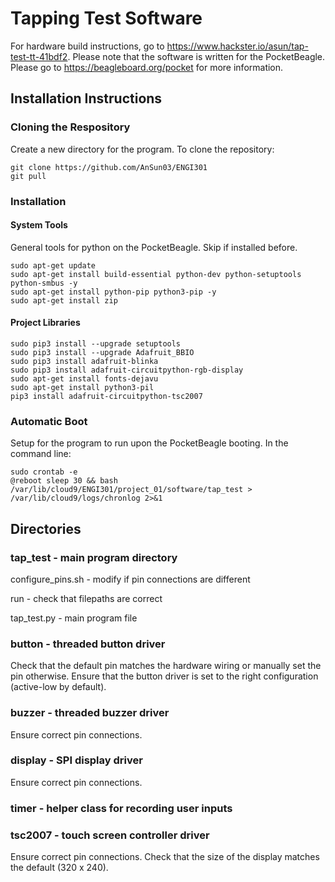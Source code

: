 # Tapping Test Software
For hardware build instructions, go to https://www.hackster.io/asun/tap-test-tt-41bdf2. Please note that the software is written for the PocketBeagle. Please go to https://beagleboard.org/pocket for more information. 

## Installation Instructions
### Cloning the Respository
Create a new directory for the program. To clone the repository: 
```
git clone https://github.com/AnSun03/ENGI301
git pull
```
### Installation
#### System Tools
General tools for python on the PocketBeagle. Skip if installed before. 
```
sudo apt-get update
sudo apt-get install build-essential python-dev python-setuptools python-smbus -y
sudo apt-get install python-pip python3-pip -y
sudo apt-get install zip
```
#### Project Libraries 
```
sudo pip3 install --upgrade setuptools
sudo pip3 install --upgrade Adafruit_BBIO
sudo pip3 install adafruit-blinka
sudo pip3 install adafruit-circuitpython-rgb-display
sudo apt-get install fonts-dejavu
sudo apt-get install python3-pil
pip3 install adafruit-circuitpython-tsc2007
```
### Automatic Boot
Setup for the program to run upon the PocketBeagle booting. In the command line: 
```
sudo crontab -e
@reboot sleep 30 && bash /var/lib/cloud9/ENGI301/project_01/software/tap_test > /var/lib/cloud9/logs/chronlog 2>&1
```

## Directories 
### tap_test - main program directory
configure_pins.sh - modify if pin connections are different 

run - check that filepaths are correct

tap_test.py - main program file 

### button - threaded button driver
Check that the default pin matches the hardware wiring or manually set the pin otherwise. Ensure that the button driver is set to the right configuration (active-low by default).

### buzzer - threaded buzzer driver
Ensure correct pin connections. 

### display - SPI display driver
Ensure correct pin connections. 

### timer - helper class for recording user inputs

### tsc2007 - touch screen controller driver
Ensure correct pin connections. Check that the size of the display matches the default (320 x 240). 

